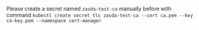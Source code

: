 Please create a secret named `zasda-test-ca` manually before with command `kubectl create secret tls zasda-test-ca --cert ca.pem --key ca-key.pem --namespace cert-manager`
